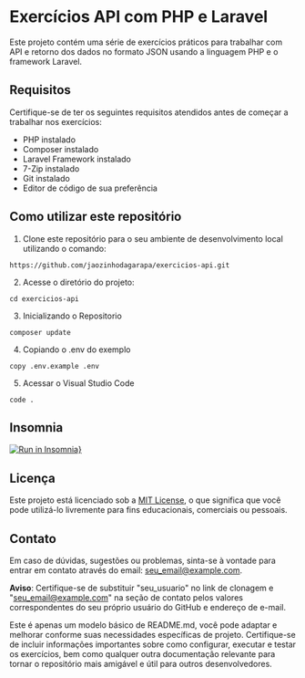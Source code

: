 # Exercícios API com PHP e Laravel

Este projeto contém uma série de exercícios práticos para trabalhar com API e retorno dos dados no formato JSON usando a linguagem PHP e o framework Laravel.

## Requisitos

Certifique-se de ter os seguintes requisitos atendidos antes de começar a trabalhar nos exercícios:

- PHP instalado
- Composer instalado
- Laravel Framework instalado
- 7-Zip instalado
- Git instalado
- Editor de código de sua preferência

## Como utilizar este repositório

1. Clone este repositório para o seu ambiente de desenvolvimento local utilizando o comando:
```
https://github.com/jaozinhodagarapa/exercicios-api.git
```
2. Acesse o diretório do projeto:
```
cd exercicios-api
```
3. Inicializando o Repositorio
```
composer update
```
4. Copiando o .env do exemplo
```
copy .env.example .env
```
5. Acessar o Visual Studio Code
```
code .
```
## Insomnia
[![Run in Insomnia}](https://insomnia.rest/images/run.svg)](https://insomnia.rest/run/?label=Exerc%C3%ADcios%20API&uri=https%3A%2F%2Fraw.githubusercontent.com%2Fjaozinhodagarapa%2Fexercicios-api%2Fmain%2FInsomnia.json)
## Licença

Este projeto está licenciado sob a [MIT License](LICENSE), o que significa que você pode utilizá-lo livremente para fins educacionais, comerciais ou pessoais.

## Contato

Em caso de dúvidas, sugestões ou problemas, sinta-se à vontade para entrar em contato através do email: seu_email@example.com.

**Aviso**: Certifique-se de substituir "seu_usuario" no link de clonagem e "seu_email@example.com" na seção de contato pelos valores correspondentes do seu próprio usuário do GitHub e endereço de e-mail.

Este é apenas um modelo básico de README.md, você pode adaptar e melhorar conforme suas necessidades específicas de projeto. Certifique-se de incluir informações importantes sobre como configurar, executar e testar os exercícios, bem como qualquer outra documentação relevante para tornar o repositório mais amigável e útil para outros desenvolvedores.

